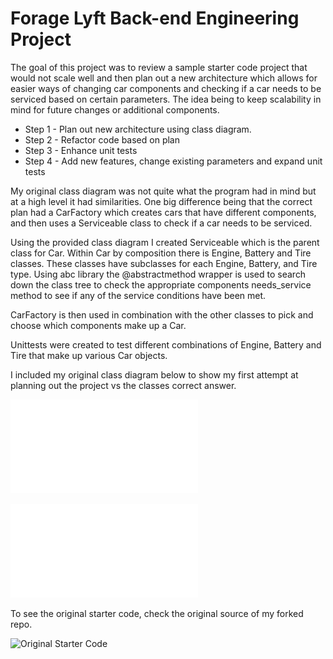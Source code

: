 # Forage Lyft Back-end Engineering Project
The goal of this project was to review a sample starter code project that would not scale well and then plan out a new 
architecture which allows for easier ways of changing car components and checking if a car needs to be serviced 
based on certain parameters. The idea being to keep scalability in mind for future changes or additional components. 

- Step 1 - Plan out new architecture using class diagram.
- Step 2 - Refactor code based on plan
- Step 3 - Enhance unit tests
- Step 4 - Add new features, change existing parameters and expand unit tests

My original class diagram was not quite what the program had in mind but at a high level it had similarities. 
One big difference being that the correct plan had a CarFactory which creates cars that have different components, 
and then uses a Serviceable class to check if a car needs to be serviced. 

Using the provided class diagram I created Serviceable which is the parent class for Car. Within Car by composition 
there is Engine, Battery and Tire classes. These classes have subclasses for each Engine, Battery, and Tire type. 
Using abc library the @abstractmethod wrapper is used to search down the class tree to check the appropriate components 
needs_service method to see if any of the service conditions have been met. 

CarFactory is then used in combination with the other classes to pick and choose which components make up a Car. 

Unittests were created to test different combinations of Engine, Battery and Tire that make up various Car objects.

I included my original class diagram below to show my first attempt at planning out the project vs the classes correct
answer. 

![My UML diagram](UMLdiagram_ChristianFranklin.pdf)

![Courses UML diagram](Course_ClassDiagram.pdf)

To see the original starter code, check the original source of my forked repo.

![Original Starter Code](https://github.com/vagabond-systems/forage-lyft-starter-repo)